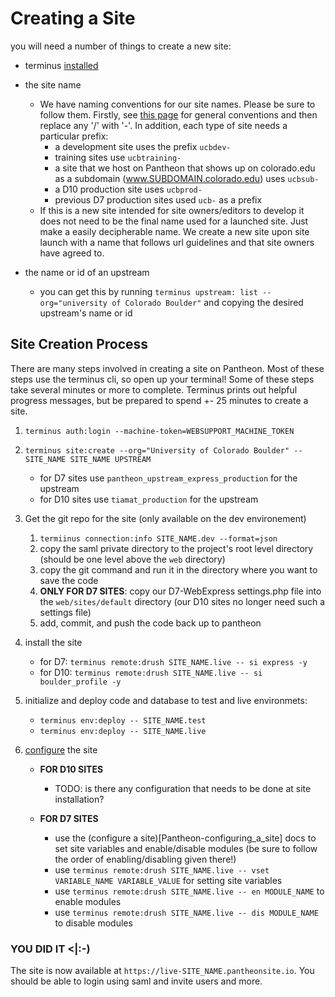 # Creating a Site

you will need a number of things to create a new site:

- terminus [installed](Pantheon-index#user-content-terminus)
- the site name
    - We have naming conventions for our site names. Please be sure to follow them. Firstly, see [this page](https://www.colorado.edu/webcentral/get-help/url-standards) for general conventions and then replace any '/' with '-'. In addition, each type of site needs a particular prefix:
        - a development site uses the prefix `ucbdev-`
        - training sites use `ucbtraining-`
        - a site that we host on Pantheon that shows up on colorado.edu as a subdomain (www.SUBDOMAIN.colorado.edu) uses `ucbsub-`
        - a D10 production site uses `ucbprod-`
        - previous D7 production sites used `ucb-` as a prefix
    - If this is a new site intended for site owners/editors to develop it does not need to be the final name used for a launched site. Just make a easily decipherable name. We create a new site upon site launch with a name that follows url guidelines and that site owners have agreed to.

- the name or id of an upstream

    - you can get this by running `terminus upstream: list --org="university of Colorado Boulder"` and copying the desired upstream's name or id

## **Site Creation Process**

There are many steps involved in creating a site on Pantheon. Most of these steps use the terminus cli, so open up your terminal! Some of these steps take several minutes or more to complete. Terminus prints out helpful progress messages, but be prepared to spend +- 25 minutes to create a site.

1. `terminus auth:login --machine-token=WEBSUPPORT_MACHINE_TOKEN`
2. `terminus site:create --org="University of Colorado Boulder" -- SITE_NAME SITE_NAME UPSTREAM`

    - for D7 sites use `pantheon_upstream_express_production` for the upstream
    - for D10 sites use `tiamat_production` for the upstream

3. Get the git repo for the site (only available on the dev environement)

    1. `termiinus connection:info SITE_NAME.dev --format=json`
    2. copy the saml private directory to the project's root level directory (should be one level above the `web` directory)
    3. copy the git command and run it in the directory where you want to save the code
    4. __ONLY FOR D7 SITES__: copy our D7-WebExpress settings.php file into the `web/sites/default` directory (our D10 sites no longer need such a settings file)
    5. add, commit, and push the code back up to pantheon

4. install the site

    - for D7: `terminus remote:drush SITE_NAME.live -- si express -y`
    - for D10: `terminus remote:drush SITE_NAME.live -- si boulder_profile -y`

5. initialize and deploy code and database to test and live environmets:

    - `terminus env:deploy -- SITE_NAME.test`
    - `terminus env:deploy -- SITE_NAME.live`

6. [configure](Pantheon-configuring_a_site) the site

    - **FOR D10 SITES**
        - TODO: is there any configuration that needs to be done at site installation?

    - **FOR D7 SITES**

        - use the (configure a site)[Pantheon-configuring_a_site] docs to set site variables and enable/disable modules (be sure to follow the order of enabling/disabling given there!)
        - use `terminus remote:drush SITE_NAME.live -- vset VARIABLE_NAME VARIABLE_VALUE` for setting site variables
        - use `terminus remote:drush SITE_NAME.live -- en MODULE_NAME` to enable modules
        - use `terminus remote:drush SITE_NAME.live -- dis MODULE_NAME` to disable modules

### **YOU DID IT <|:-)**

The site is now available at `https://live-SITE_NAME.pantheonsite.io`. You should be able to login using saml and invite users and more.
